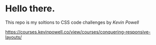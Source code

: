 # Hello there.
This repo is my soltions to CSS code challenges by *Kevin Powell*



https://courses.kevinpowell.co/view/courses/conquering-responsive-layouts/
